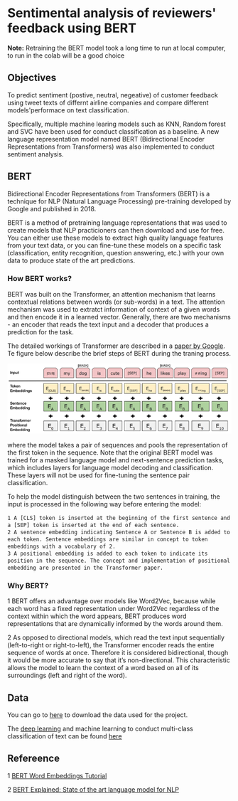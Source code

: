 # Sentimental analysis of reviewers' feedback using BERT

**Note:** Retraining the BERT model took a long time to run at local computer, to run in the colab will be a good choice

## Objectives

To predict sentiment (postive, neutral, negeative) of customer feedback using tweet texts of differnt airline companies and compare different models'performace on text classification. 

Specifically, multiple machine learing models such as KNN, Random forest and SVC have been used for conduct classification as a baseline. A new language representation model named BERT (Bidirectional Encoder Representations from Transformers) was also implemented to conduct sentiment analysis. 

## BERT

Bidirectional Encoder Representations from Transformers (BERT) is a technique for NLP (Natural Language Processing) pre-training developed by Google and published in 2018.

BERT is a method of pretraining language representations that was used to create models that NLP practicioners can then download and use for free. You can either use these models to extract high quality language features from your text data, or you can fine-tune these models on a specific task (classification, entity recognition, question answering, etc.) with your own data to produce state of the art predictions.

### How BERT works?

BERT was built on the Transformer, an attention mechanism that learns contextual relations between words (or sub-words) in a text. The attention mechanism was used to extratct information of context of a given words and then encode it in a learned vector. Generally, there are two mechanisms - an encoder that reads the text input and a decoder that produces a prediction for the task.

The detailed workings of Transformer are described in a [paper by Google](https://arxiv.org/abs/1810.04805). Te figure below describe the brief steps of BERT during the traning process.

![](./figs/bert_embedding.png)

where the model takes a pair of sequences and pools the representation of the first token in the sequence. Note that the original BERT model was trained for a masked language model and next-sentence prediction tasks, which includes layers for language model decoding and classification. These layers will not be used for fine-tuning the sentence pair classification.

To help the model distinguish between the two sentences in training, the input is processed in the following way before entering the model:

    1 A [CLS] token is inserted at the beginning of the first sentence and a [SEP] token is inserted at the end of each sentence.
    2 A sentence embedding indicating Sentence A or Sentence B is added to each token. Sentence embeddings are similar in concept to token embeddings with a vocabulary of 2.
    3 A positional embedding is added to each token to indicate its position in the sequence. The concept and implementation of positional embedding are presented in the Transformer paper.

### Why BERT?

1 BERT offers an advantage over models like Word2Vec, because while each word has a fixed representation under Word2Vec regardless of the context within which the word appears, BERT produces word representations that are dynamically informed by the words around them.

2 As opposed to directional models, which read the text input sequentially (left-to-right or right-to-left), the Transformer encoder reads the entire sequence of words at once. Therefore it is considered bidirectional, though it would be more accurate to say that it’s non-directional. This characteristic allows the model to learn the context of a word based on all of its surroundings (left and right of the word).


## Data

You can go to [here](https://www.kaggle.com/crowdflower/twitter-airline-sentiment) to download the data used for the project. 

The [deep learning](https://www.kaggle.com/bertcarremans/deep-learning-for-sentiment-analysis) and machine learning to conduct multi-class classification of text can be found [here](https://www.kaggle.com/tankwin08/how-can-we-predict-the-sentiment-by-tweets/edit)



## Refereence

1 [BERT Word Embeddings Tutorial](http://mccormickml.com/2019/05/14/BERT-word-embeddings-tutorial/#history)

2 [BERT Explained: State of the art language model for NLP](https://towardsdatascience.com/bert-explained-state-of-the-art-language-model-for-nlp-f8b21a9b6270)